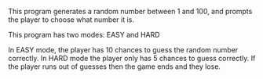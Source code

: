 This program generates a random number between 1 and 100, and prompts the player to choose what number it is.

This program has two modes: EASY and HARD

In EASY mode, the player has 10 chances to guess the random number correctly. In HARD mode the player only has
5 chances to guess correctly. If the player runs out of guesses then the game ends and they lose.